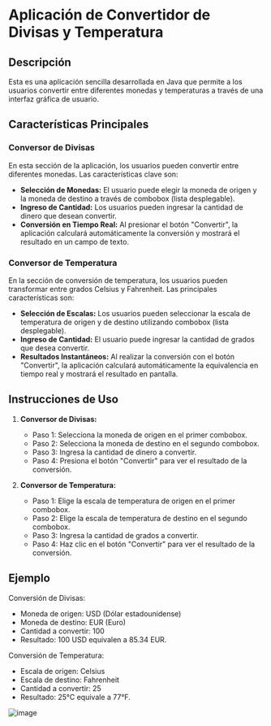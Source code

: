 # Aplicación de Convertidor de Divisas y Temperatura

## Descripción

Esta es una aplicación sencilla desarrollada en Java que permite a los usuarios convertir entre diferentes monedas y temperaturas a través de una interfaz gráfica de usuario.

## Características Principales

### Conversor de Divisas

En esta sección de la aplicación, los usuarios pueden convertir entre diferentes monedas. Las características clave son:

- **Selección de Monedas:** El usuario puede elegir la moneda de origen y la moneda de destino a través de combobox (lista desplegable).
- **Ingreso de Cantidad:** Los usuarios pueden ingresar la cantidad de dinero que desean convertir.
- **Conversión en Tiempo Real:** Al presionar el botón "Convertir", la aplicación calculará automáticamente la conversión y mostrará el resultado en un campo de texto.

### Conversor de Temperatura

En la sección de conversión de temperatura, los usuarios pueden transformar entre grados Celsius y Fahrenheit. Las principales características son:

- **Selección de Escalas:** Los usuarios pueden seleccionar la escala de temperatura de origen y de destino utilizando combobox (lista desplegable).
- **Ingreso de Cantidad:** El usuario puede ingresar la cantidad de grados que desea convertir.
- **Resultados Instantáneos:** Al realizar la conversión con el botón "Convertir", la aplicación calculará automáticamente la equivalencia en tiempo real y mostrará el resultado en pantalla.

## Instrucciones de Uso

1. **Conversor de Divisas:**
   - Paso 1: Selecciona la moneda de origen en el primer combobox.
   - Paso 2: Selecciona la moneda de destino en el segundo combobox.
   - Paso 3: Ingresa la cantidad de dinero a convertir.
   - Paso 4: Presiona el botón "Convertir" para ver el resultado de la conversión.

2. **Conversor de Temperatura:**
   - Paso 1: Elige la escala de temperatura de origen en el primer combobox.
   - Paso 2: Elige la escala de temperatura de destino en el segundo combobox.
   - Paso 3: Ingresa la cantidad de grados a convertir.
   - Paso 4: Haz clic en el botón "Convertir" para ver el resultado de la conversión.

## Ejemplo

Conversión de Divisas:
- Moneda de origen: USD (Dólar estadounidense)
- Moneda de destino: EUR (Euro)
- Cantidad a convertir: 100
- Resultado: 100 USD equivalen a 85.34 EUR.

Conversión de Temperatura:
- Escala de origen: Celsius
- Escala de destino: Fahrenheit
- Cantidad a convertir: 25
- Resultado: 25°C equivale a 77°F.


![image](https://github.com/AdriGPlayer/Convertidor_Monedas_Temperatura/assets/130609122/166067eb-8532-4eda-940a-d94f8e5ac403)
